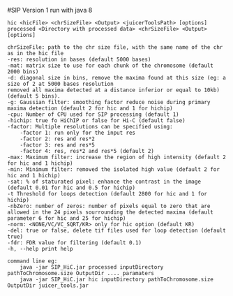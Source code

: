 #SIP Version 1 run with java 8

	hic <hicFile> <chrSizeFile> <Output> <juicerToolsPath> [options]
	processed <Directory with processed data> <chrSizeFile> <Output> [options]
	
	chrSizeFile: path to the chr size file, with the same name of the chr as in the hic file
	-res: resolution in bases (default 5000 bases)
	-mat: matrix size to use for each chunk of the chromosome (default 2000 bins)
	-d: diagonal size in bins, remove the maxima found at this size (eg: a size of 2 at 5000 bases resolution 
	removed all maxima detected at a distance inferior or equal to 10kb) (default 5 bins).
	-g: Gaussian filter: smoothing factor reduce noise during primary maxima detection (default 2 for hic and 1 for hichip)
	-cpu: Number of CPU used for SIP processing (default 1)
	-hichip: true fo HiChIP or false for Hi-C (default false)
	-factor: Multiple resolutions can be specified using: 
		-factor 1: run only for the input res
		-factor 2: res and res*2
		-factor 3: res and res*5
		-factor 4: res, res*2 and res*5 (default 2)
	-max: Maximum filter: increase the region of high intensity (default 2 for hic and 1 hichip)
	-min: Minimum filter: removed the isolated high value (default 2 for hic and 1 hichip)
	-sat: % of staturated pixel: enhance the contrast in the image (default 0.01 for hic and 0.5 for hichip)
	-t Threshold for loops detection (default 2800 for hic and 1 for hichip)
	-nbZero: number of zeros: number of pixels equal to zero that are allowed in the 24 pixels sourrounding the detected maxima (default parameter 6 for hic and 25 for hichip)
	-norm: <NONE/VC/VC_SQRT/KR> only for hic option (default KR)
	-del: true or false, delete tif files used for loop detection (default true)
	-fdr: FDR value for filtering (default 0.1)
	-h, --help print help

	command line eg:
		java -jar SIP_HiC.jar processed inputDirectory pathToChromosome.size OutputDir .... paramaters
		java -jar SIP_HiC.jar hic inputDirectory pathToChromosome.size OutputDir juicer_tools.jar
